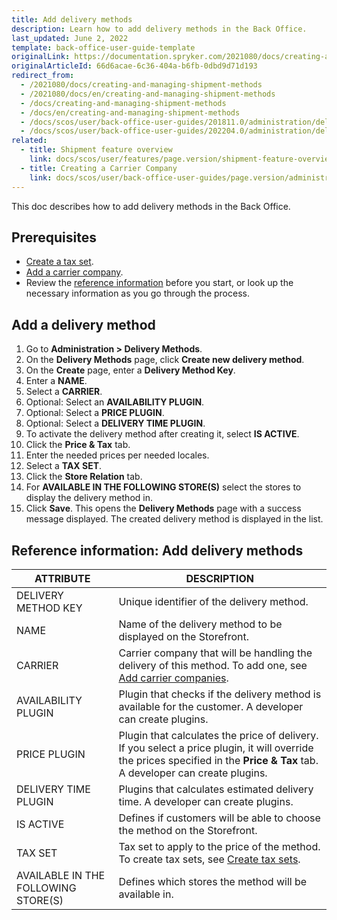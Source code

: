 ```yaml
---
title: Add delivery methods
description: Learn how to add delivery methods in the Back Office.
last_updated: June 2, 2022
template: back-office-user-guide-template
originalLink: https://documentation.spryker.com/2021080/docs/creating-and-managing-shipment-methods
originalArticleId: 66d6acae-6c36-404a-b6fb-0dbd9d71d193
redirect_from:
  - /2021080/docs/creating-and-managing-shipment-methods
  - /2021080/docs/en/creating-and-managing-shipment-methods
  - /docs/creating-and-managing-shipment-methods
  - /docs/en/creating-and-managing-shipment-methods
  - /docs/scos/user/back-office-user-guides/201811.0/administration/delivery-methods/creating-and-managing-delivery-methods.html
  - /docs/scos/user/back-office-user-guides/202204.0/administration/delivery-methods/creating-and-managing-delivery-methods.html
related:
  - title: Shipment feature overview
    link: docs/scos/user/features/page.version/shipment-feature-overview.html
  - title: Creating a Carrier Company
    link: docs/scos/user/back-office-user-guides/page.version/administration/delivery-methods/creating-carrier-companies.html
---
```


This doc describes how to add delivery methods in the Back Office.

## Prerequisites

* [Create a tax set](/docs/pbc/all/tax-management/manage-in-the-back-office/create-tax-sets.html).
* [Add a carrier company](/docs/scos/user/back-office-user-guides/{{page.version}}/administration/delivery-methods/add-carrier-companies.html).
* Review the [reference information](#reference-information-add-delivery-methods) before you start, or look up the necessary information as you go through the process.

## Add a delivery method

1. Go to **Administration&nbsp;<span aria-label="and then">></span> Delivery Methods**.
2. On the **Delivery Methods** page, click **Create new delivery method**.
3. On the **Create** page, enter a **Delivery Method Key**.
4. Enter a **NAME**.
5. Select a **CARRIER**.
6. Optional: Select an **AVAILABILITY PLUGIN**.
7. Optional: Select a **PRICE PLUGIN**.
8. Optional: Select a **DELIVERY TIME PLUGIN**.
9. To activate the delivery method after creating it, select **IS ACTIVE**.
10. Click the **Price & Tax** tab.
11. Enter the needed prices per needed locales.
12. Select a **TAX SET**.
13. Click the **Store Relation** tab.
14. For **AVAILABLE IN THE FOLLOWING STORE(S)** select the stores to display the delivery method in.
15. Click **Save**.
    This opens the **Delivery Methods** page with a success message displayed. The created delivery method is displayed in the list.

## Reference information: Add delivery methods

| ATTRIBUTE | DESCRIPTION |
| --- | --- |
| DELIVERY METHOD KEY | Unique identifier of the delivery method. |
| NAME | Name of the delivery method to be displayed on the Storefront. |
| CARRIER | Carrier company that will be handling the delivery of this method. To add one, see [Add carrier companies](/docs/scos/user/back-office-user-guides/{{page.version}}/administration/delivery-methods/add-carrier-companies.html). |
| AVAILABILITY PLUGIN | Plugin that checks if the delivery method is available for the customer. A developer can create plugins. |
|  PRICE PLUGIN | Plugin that calculates the price of delivery. If you select a price  plugin, it will override the prices specified in the **Price & Tax** tab. A developer can create plugins. |
| DELIVERY TIME PLUGIN | Plugins that calculates estimated delivery time. A developer can create plugins. |
| IS ACTIVE | Defines if customers will be able to choose the method on the Storefront. |
| TAX SET | Tax set to apply to the price of the method. To create tax sets, see [Create tax sets](/docs/pbc/all/tax-management/manage-in-the-back-office/create-tax-sets.html).
| AVAILABLE IN THE FOLLOWING STORE(S) | Defines which stores the method will be available in. |
